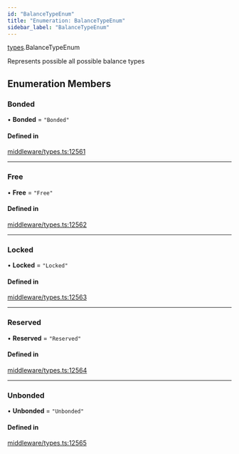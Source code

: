 ```yaml
---
id: "BalanceTypeEnum"
title: "Enumeration: BalanceTypeEnum"
sidebar_label: "BalanceTypeEnum"
---
```


[types](../../../modules/Types/Types.md).BalanceTypeEnum

Represents possible all possible balance types

## Enumeration Members

### Bonded

• **Bonded** = ``"Bonded"``

#### Defined in

[middleware/types.ts:12561](https://github.com/PolymeshAssociation/polymesh-sdk/blob/3cc570ade/src/middleware/types.ts#L12561)

___

### Free

• **Free** = ``"Free"``

#### Defined in

[middleware/types.ts:12562](https://github.com/PolymeshAssociation/polymesh-sdk/blob/3cc570ade/src/middleware/types.ts#L12562)

___

### Locked

• **Locked** = ``"Locked"``

#### Defined in

[middleware/types.ts:12563](https://github.com/PolymeshAssociation/polymesh-sdk/blob/3cc570ade/src/middleware/types.ts#L12563)

___

### Reserved

• **Reserved** = ``"Reserved"``

#### Defined in

[middleware/types.ts:12564](https://github.com/PolymeshAssociation/polymesh-sdk/blob/3cc570ade/src/middleware/types.ts#L12564)

___

### Unbonded

• **Unbonded** = ``"Unbonded"``

#### Defined in

[middleware/types.ts:12565](https://github.com/PolymeshAssociation/polymesh-sdk/blob/3cc570ade/src/middleware/types.ts#L12565)
